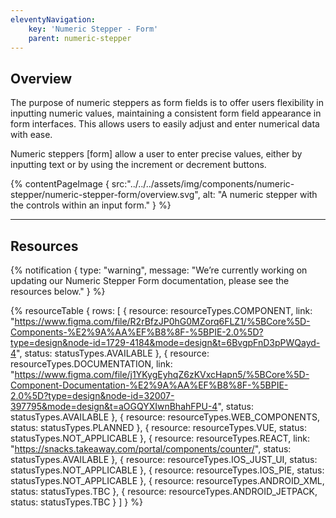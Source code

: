 ```yaml
---
eleventyNavigation:
    key: 'Numeric Stepper - Form'
    parent: numeric-stepper
---
```


## Overview
The purpose of numeric steppers as form fields is to offer users flexibility in inputting numeric values, maintaining a consistent form field appearance in form interfaces. This allows users to easily adjust and enter numerical data with ease.

Numeric steppers [form] allow a user to enter precise values, either by inputting text or by using the increment or decrement buttons.

{% contentPageImage {
    src:"../../../assets/img/components/numeric-stepper/numeric-stepper-form/overview.svg",
    alt: "A numeric stepper with the controls within an input form."
} %}

---

## Resources

{% notification {
  type: "warning",
  message: "We’re currently working on updating our Numeric Stepper Form documentation, please see the resources below."
} %}

{% resourceTable {
    rows: [
        {
            resource: resourceTypes.COMPONENT,
            link: "https://www.figma.com/file/R2rBfzJP0hG0MZorq6FLZ1/%5BCore%5D-Components-%E2%9A%AA%EF%B8%8F-%5BPIE-2.0%5D?type=design&node-id=1729-4184&mode=design&t=6BvgpFnD3pPWQayd-4",
            status: statusTypes.AVAILABLE
        },
        {
            resource: resourceTypes.DOCUMENTATION,
            link: "https://www.figma.com/file/j1YKygEyhqZ6zKVxcHapn5/%5BCore%5D-Component-Documentation-%E2%9A%AA%EF%B8%8F-%5BPIE-2.0%5D?type=design&node-id=32007-397795&mode=design&t=aOGQYXIwnBhahFPU-4",
            status: statusTypes.AVAILABLE
        },
        {
            resource: resourceTypes.WEB_COMPONENTS,
            status: statusTypes.PLANNED
        },
        {
            resource: resourceTypes.VUE,
            status: statusTypes.NOT_APPLICABLE
        },
        {
            resource: resourceTypes.REACT,
            link: "https://snacks.takeaway.com/portal/components/counter/",
            status: statusTypes.AVAILABLE
        },
        {
            resource: resourceTypes.IOS_JUST_UI,
            status: statusTypes.NOT_APPLICABLE
        },
        {
            resource: resourceTypes.IOS_PIE,
            status: statusTypes.NOT_APPLICABLE
        },
        {
            resource: resourceTypes.ANDROID_XML,
            status: statusTypes.TBC
        },
        {
            resource: resourceTypes.ANDROID_JETPACK,
            status: statusTypes.TBC
        }
    ]
} %}
